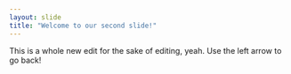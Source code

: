 ```yaml
---
layout: slide
title: "Welcome to our second slide!"
---
```

This is a whole new edit for the sake of editing, yeah.
Use the left arrow to go back!
